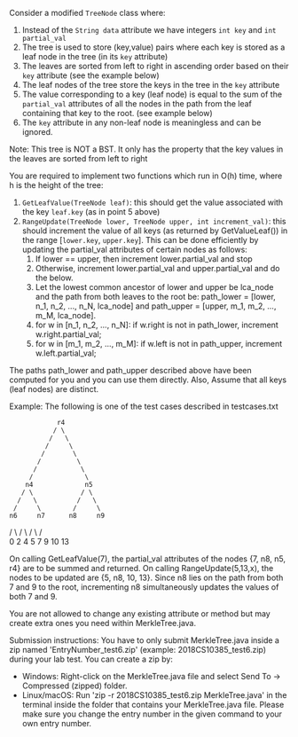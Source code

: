 Consider a modified `TreeNode` class where:

1. Instead of the `String data` attribute we have integers `int key` and `int partial_val`
2. The tree is used to store (key,value) pairs where each key is stored as a leaf node in the tree (in its `key` attribute)
3. The leaves are sorted from left to right in ascending order based on their `key` attribute (see the example below)
4. The leaf nodes of the tree store the keys in the tree in the `key` attribute
5. The value corresponding to a key (leaf node) is equal to the sum of the `partial_val` attributes of all the nodes in the path from the leaf containing that key to the root. (see example below)
6. The `key` attribute in any non-leaf node is meaningless and can be ignored.

Note: This tree is NOT a BST. It only has the property that the key values in the leaves are sorted from left to right

You are required to implement two functions which run in O(h) time, where h is the height of the tree:
1. `GetLeafValue(TreeNode leaf)`: this should get the value associated with the key `leaf.key` (as in point 5 above)
2. `RangeUpdate(TreeNode lower, TreeNode upper, int increment_val)`: this should increment the value of all keys (as returned by GetValueLeaf()) in the range [`lower.key`, `upper.key`]. This can be done efficiently by updating the partial_val attributes of certain nodes as follows:
   1. If lower == upper, then increment lower.partial_val and stop
   2. Otherwise, increment lower.partial_val and upper.partial_val and do the below.
   3. Let the lowest common ancestor of lower and upper be lca_node and the path from both leaves to the root be: path_lower = [lower, n_1, n_2, ..., n_N, lca_node] and path_upper = [upper, m_1, m_2, ..., m_M, lca_node].
   4. for w in [n_1, n_2, ..., n_N]: if w.right is not in path_lower, increment w.right.partial_val;
   5. for w in [m_1, m_2, ..., m_M]: if w.left is not in path_upper, increment w.left.partial_val;

The paths path_lower and path_upper described above have been computed for you and you can use them directly. Also, Assume that all keys (leaf nodes) are distinct.

Example: The following is one of the test cases described in testcases.txt

                r4 
               / \
              /   \
             /     \
            /       \
           /         \
          /           \
         /             \
        n4             n5
       / \            / \
      /   \          /   \
     /     \        /     \
    n6     n7      n8     n9
   / \     / \    / \    / \
  0   2   4   5  7   9  10  13

On calling GetLeafValue(7), the partial_val attributes of the nodes {7, n8, n5, r4} are to be summed and returned.
On calling RangeUpdate(5,13,x), the nodes to be updated are {5, n8, 10, 13}. Since n8 lies on the path from both 7 and 9 to the root, incrementing n8 simultaneously updates the values of both 7 and 9.

You are not allowed to change any existing attribute or method but may create extra ones you need within MerkleTree.java.

Submission instructions: You have to only submit MerkleTree.java inside a zip named 'EntryNumber_test6.zip' (example: 2018CS10385_test6.zip) during your lab test.
You can create a zip by:
- Windows: Right-click on the MerkleTree.java file and select Send To -> Compressed (zipped) folder.
- Linux/macOS: Run 'zip -r 2018CS10385_test6.zip MerkleTree.java' in the terminal inside the folder that contains your MerkleTree.java file. Please make sure you change the entry number in the given command to your own entry number.